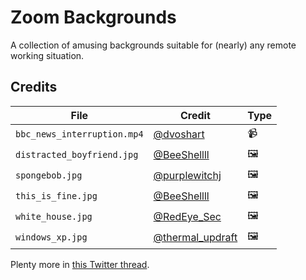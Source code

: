 # Zoom Backgrounds

A collection of amusing backgrounds suitable for (nearly) any remote working situation.

## Credits

| File | Credit | Type
| --- | --- | --- |
| `bbc_news_interruption.mp4` | [@dvoshart](https://twitter.com/dvoshart/status/1245389085491040263?s=20) | 📹 |
| `distracted_boyfriend.jpg` | [@BeeShellll](https://twitter.com/BeeShellll/status/1245030591386566656) | 🖼️ |
| `spongebob.jpg` | [@purplewitchj](https://twitter.com/purplewitchj/status/1245141204972580864/photo/1) | 🖼️ |
| `this_is_fine.jpg` | [@BeeShellll](https://twitter.com/BeeShellll/status/1245030591386566656) | 🖼️ |
| `white_house.jpg` | [@RedEye_Sec](https://twitter.com/RedEye_Sec/status/1245064456385806336/photo/1) | 🖼️ |
| `windows_xp.jpg` | [@thermal_updraft](https://twitter.com/thermal_updraft/status/1245107222717308930/photo/1) | 🖼️ |

Plenty more in [this Twitter thread](https://twitter.com/BeeShellll/status/1245030591386566656).